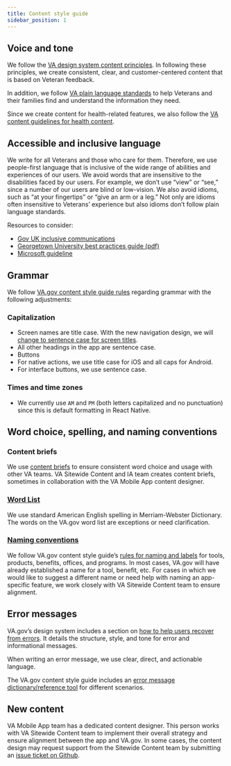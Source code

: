 ```yaml
---
title: Content style guide
sidebar_position: 1
---
```


## Voice and tone
We follow the [VA design system content principles](https://design.va.gov/content-style-guide/content-principles). In following these principles, we create consistent, clear, and customer-centered content that is based on Veteran feedback. 

In addition, we follow [VA plain language standards](https://design.va.gov/content-style-guide/plain-language/) to help Veterans and their families find and understand the information they need.

Since we create content for health-related features, we also follow the [VA content guidelines for health content](https://design.va.gov/content-style-guide/health-content).

## Accessible and inclusive language
We write for all Veterans and those who care for them. Therefore, we use people-first language that is inclusive of the wide range of abilities and experiences of our users. 
We avoid words that are insensitive to the disabilities faced by our users. For example, we don’t use “view” or “see,” since a number of our users are blind or low-vision. We also avoid idioms, such as “at your fingertips” or “give an arm or a leg.” Not only are idioms often insensitive to Veterans’ experience but also idioms don’t follow plain language standards.

Resources to consider:

- [Gov UK inclusive communications](https://www.gov.uk/government/publications/inclusive-communication/inclusive-language-words-to-use-and-avoid-when-writing-about-disability)
- [Georgetown University best practices guide (pdf)](https://beeckcenter.georgetown.edu/wp-content/uploads/2022/01/Accessible-Benefits-Information.pdf)
- [Microsoft guideline](https://docs.microsoft.com/en-us/style-guide/a-z-word-list-term-collections/term-collections/accessibility-terms)

## Grammar

We follow [VA.gov content style guide rules](https://design.va.gov/content-style-guide/) regarding grammar with the following adjustments:

### Capitalization

- Screen names are title case. With the new navigation design, we will [change to sentence case for screen titles](https://github.com/department-of-veterans-affairs/va-mobile-app/issues/2575).
- All other headings in the app are sentence case.
- Buttons
 - For native actions, we use title case for iOS and all caps for Android.
 - For interface buttons, we use sentence case.


### Times and time zones

- We currently use `AM` and `PM` (both letters capitalized and no punctuation) since this is default formatting in React Native.

## Word choice, spelling, and naming conventions
### Content briefs
We use [content briefs](https://github.com/department-of-veterans-affairs/va.gov-team/tree/master/products/content/content-briefs) to ensure consistent word choice and usage with other VA teams. VA Sitewide Content and IA team creates content briefs, sometimes in collaboration with the VA Mobile App content designer.
### [Word List](https://design.va.gov/content-style-guide/word-list)
We use standard American English spelling in Merriam-Webster Dictionary. The words on the VA.gov word list are exceptions or need clarification.
### [Naming conventions](https://design.va.gov/content-style-guide/naming-and-labels)
We follow VA.gov content style guide’s [rules for naming and labels](https://design.va.gov/content-style-guide/naming-and-labels)  for tools, products, benefits, offices, and programs. 
In most cases, VA.gov will have already established a name for a tool, benefit, etc. For cases in which we would like to suggest a different name or need help with naming an app-specific feature, we work closely with VA Sitewide Content team to ensure alignment.
 
## Error messages
VA.gov’s design system includes a section on [how to help users recover from errors](https://design.va.gov/patterns/help-users-to/recover-from-errors). It details the structure, style, and tone for error and informational messages.

When writing an error message, we use clear, direct, and actionable language.

The VA.gov content style guide includes an [error message dictionary/reference tool](https://design.va.gov/content-style-guide/error-messages/) for different scenarios.


## New content
VA Mobile App team has a dedicated content designer. This person works with VA Sitewide Content team to implement their overall strategy and ensure alignment between the app and VA.gov. In some cases, the content design may request support from the Sitewide Content team by submitting an [issue ticket on Github](https://github.com/department-of-veterans-affairs/va.gov-team/issues/new?assignees=Sitewide+Content%2C+RLHecht&labels=sitewide+content%2C+sitewide+content-product+support&template=sitewide-content-intake-form.md&title=%3CType+of+Request%3E+from+%3CTeam%3E).
